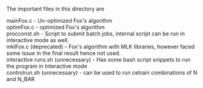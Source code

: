The important files in this directory are <br/>

mainFox.c - Un-optimized Fox's algorithm<br/>
optimFox.c - optimized Fox's algorithm<br/>
procconst.sh - Script to submit batch jobs, internal script can be run in interactive mode as well.<br/>
mklFox.c (deprecated) - Fox's algorithm with MLK libraries, however faced some issue in the final result hence not used.<br/>
interactive runs.sh (unnecessary) - Has some bash script snippets to run the program in Interactive mode<br/>
controlrun.sh (unnecessary) - can be used to run cetrain combinations of N and N_BAR <br/>

